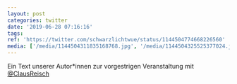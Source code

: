 ```yaml
---
layout: post
categories: twitter
date: '2019-06-28 07:16:16'
tags: 
ref: 'https://twitter.com/schwarzlichtwue/status/1144504774668226560'
media: ['/media/1144504311835168768.jpg', '/media/1144504325525377024.jpg']
---
```

Ein Text unserer Autor\*innen zur vorgestrigen Veranstaltung mit [@ClausReisch](https://twitter.com/ClausReisch) 
